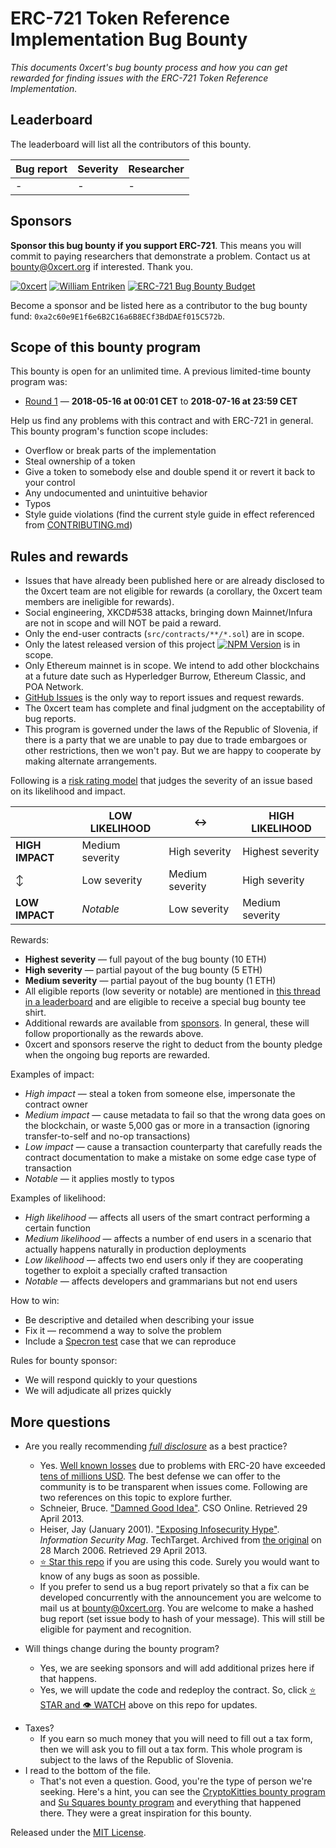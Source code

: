 # ERC-721 Token Reference Implementation Bug Bounty

*This documents 0xcert's bug bounty process and how you can get rewarded for finding issues with the ERC-721 Token Reference Implementation.*

## Leaderboard

The leaderboard will list all the contributors of this bounty.

| Bug report | Severity | Researcher
|-|-|-|
| - | - | - |

## Sponsors

**Sponsor this bug bounty if you support ERC-721**. This means you will commit to paying researchers that demonstrate a problem. Contact us at [bounty@0xcert.org](mailto:bounty@0xcert.org) if interested. Thank you.

[![0xcert](https://img.shields.io/badge/0xcert-50%20ETH-red.svg)](https://0xcert.org) [![William Entriken](https://img.shields.io/badge/William%20Entriken-5%20ETH-red.svg)](https://github.com/fulldecent) [![ERC-721 Bug Bounty Budget](https://img.shields.io/badge/ERC--721%20Bug%20Bounty%20Budget-55%20ETH-purple.svg)](https://etherscan.io/address/0xa2c60e9E1f6e6B2C16a6B8ECf3BdDAEf015C572b)

Become a sponsor and be listed here as a contributor to the bug bounty fund: `0xa2c60e9E1f6e6B2C16a6B8ECf3BdDAEf015C572b`.

## Scope of this bounty program

This bounty is open for an unlimited time. A previous limited-time bounty program was:

* [Round 1](https://github.com/0xcert/ethereum-erc721/issues/46) — **2018-05-16 at 00:01 CET** to **2018-07-16 at 23:59 CET**

Help us find any problems with this contract and with ERC-721 in general. This bounty program's function scope includes:

- Overflow or break parts of the implementation
- Steal ownership of a token
- Give a token to somebody else and double spend it or revert it back to your control
- Any undocumented and unintuitive behavior
- Typos
- Style guide violations (find the current style guide in effect referenced from [CONTRIBUTING.md](CONTRIBUTING.md))

## Rules and rewards

- Issues that have already been published here or are already disclosed to the 0xcert team are not eligible for rewards (a corollary, the 0xcert team members are ineligible for rewards).
- Social engineering, XKCD#538 attacks, bringing down Mainnet/Infura are not in scope and will NOT be paid a reward.
- Only the end-user contracts (`src/contracts/**/*.sol`) are in scope.
- Only the latest released version of this project [![NPM Version](https://badge.fury.io/js/@0xcert%2Fethereum-erc721.svg)](https://www.npmjs.com/package/@0xcert/ethereum-erc721) is in scope.
- Only Ethereum mainnet is in scope. We intend to add other blockchains at a future date such as Hyperledger Burrow, Ethereum Classic, and POA Network.
- [GitHub Issues](https://github.com/0xcert/ethereum-erc721/issues) is the only way to report issues and request rewards.
- The 0xcert team has complete and final judgment on the acceptability of bug reports.
- This program is governed under the laws of the Republic of Slovenia, if there is a party that we are unable to pay due to trade embargoes or other restrictions, then we won't pay. But we are happy to cooperate by making alternate arrangements.

Following is a [risk rating model](https://www.owasp.org/index.php/OWASP_Risk_Rating_Methodology) that judges the severity of an issue based on its likelihood and impact.

|                 | LOW LIKELIHOOD  | :left_right_arrow: | HIGH LIKELIHOOD      |
| --------------- | --------------- | ------------------ | -------------------- |
| **HIGH IMPACT** | Medium severity | High severity      | Highest severity |
| :arrow_up_down: | Low severity    | Medium severity    | High severity        |
| **LOW IMPACT**  | *Notable*       | Low severity       | Medium severity      |

Rewards:

- **Highest severity** — full payout of the bug bounty (10 ETH)
- **High severity** — partial payout of the bug bounty (5 ETH)
- **Medium severity** — partial payout of the bug bounty (1 ETH)
- All eligible reports (low severity or notable) are mentioned in [this thread in a leaderboard](#leaderboard) and are eligible to receive a special bug bounty tee shirt.
- Additional rewards are available from [sponsors](#sponsors). In general, these will follow proportionally as the rewards above.
- 0xcert and sponsors reserve the right to deduct from the bounty pledge when the ongoing bug reports are rewarded.

Examples of impact:

- *High impact* — steal a token from someone else, impersonate the contract owner
- *Medium impact* — cause metadata to fail so that the wrong data goes on the blockchain, or waste 5,000 gas or more in a transaction (ignoring transfer-to-self and no-op transactions)
- *Low impact* — cause a transaction counterparty that carefully reads the contract documentation to make a mistake on some edge case type of transaction
- *Notable* — it applies mostly to typos

Examples of likelihood:

* *High likelihood* — affects all users of the smart contract performing a certain function
* *Medium likelihood* — affects a number of end users in a scenario that actually happens naturally in production deployments
* *Low likelihood* — affects two end users only if they are cooperating together to exploit a specially crafted transaction
* *Notable* — affects developers and grammarians but not end users

How to win:

- Be descriptive and detailed when describing your issue
- Fix it — recommend a way to solve the problem
- Include a [Specron test](https://specron.github.io/framework/) case that we can reproduce

Rules for bounty sponsor:

- We will respond quickly to your questions
- We will adjudicate all prizes quickly

## More questions

* Are you really recommending [*full disclosure*](https://en.wikipedia.org/wiki/Full_disclosure_(computer_security)) as a best practice?
  * Yes. [Well known losses](https://github.com/ethereum/EIPs/issues/223) due to problems with ERC-20 have exceeded [tens of millions USD]((https://github.com/ethereum/EIPs/issues/223)). The best defense we can offer to the community is to be transparent when issues come. Following are two references on this topic to explore further.
  * Schneier, Bruce. ["Damned Good Idea"](https://www.schneier.com/essay-146.html). CSO Online. Retrieved 29 April 2013.
  * Heiser, Jay (January 2001). ["Exposing Infosecurity Hype"](https://web.archive.org/web/20060328012516/http://infosecuritymag.techtarget.com/articles/january01/columns_curmudgeons_corner.shtml). *Information Security Mag*. TechTarget. Archived from [the original](http://infosecuritymag.techtarget.com/articles/january01/columns_curmudgeons_corner.shtml) on 28 March 2006. Retrieved 29 April 2013.
  * [:star: Star this repo](https://github.com/0xcert/ethereum-erc721/) if you are using this code. Surely you would want to know of any bugs as soon as possible.
  * If you prefer to send us a bug report privately so that a fix can be developed concurrently with the announcement you are welcome to mail us at [bounty@0xcert.org](mailto:bounty@0xcert.org). You are welcome to make a hashed bug report (set issue body to hash of your message). This will still be eligible for payment and recognition.

* Will things change during the bounty program?
  * Yes, we are seeking sponsors and will add additional prizes here if that happens.
  * Yes, we will update the code and redeploy the contract. So, click [:star: STAR and :eye: WATCH](https://github.com/0xcert/ethereum-erc721/) above on this repo for updates.

- Taxes?
  - If you earn so much money that you will need to fill out a tax form, then we will ask you to fill out a tax form. This whole program is subject to the laws of the Republic of Slovenia.
- I read to the bottom of the file.
  - That's not even a question. Good, you're the type of person we're seeking. Here's a hint, you can see the [CryptoKitties bounty program](https://github.com/axiomzen/cryptokitties-bounty) and [Su Squares bounty program](https://github.com/su-squares/ethereum-contract) and everything that happened there. They were a great inspiration for this bounty.

Released under the [MIT License](LICENSE). 
